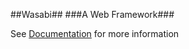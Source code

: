 ##Wasabi##
###A Web Framework###

See [Documentation](http://hhariri.github.io/wasabi) for more information
